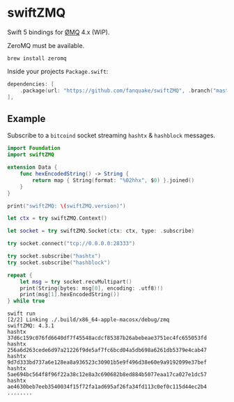# swiftZMQ

Swift 5 bindings for [ØMQ](http://zeromq.org/) 4.x (WIP).

ZeroMQ must be available.
```shell
brew install zeromq
```

Inside your projects `Package.swift`:
```swift
dependencies: [
    .package(url: "https://github.com/fanquake/swiftZMQ", .branch("master"))
],
```

## Example

Subscribe to a `bitcoind` socket streaming `hashtx` & `hashblock` messages.

```swift
import Foundation
import swiftZMQ

extension Data {
    func hexEncodedString() -> String {
        return map { String(format: "%02hhx", $0) }.joined()
    }
}

print("swiftZMQ: \(swiftZMQ.version)")

let ctx = try swiftZMQ.Context()

let socket = try swiftZMQ.Socket(ctx: ctx, type: .subscribe)

try socket.connect("tcp://0.0.0.0:28333")

try socket.subscribe("hashtx")
try socket.subscribe("hashblock")

repeat {
    let msg = try socket.recvMultipart()
    print(String(bytes: msg[0], encoding: .utf8)!)
    print(msg[1].hexEncodedString())
} while true
```

```shell
swift run
[2/2] Linking ./.build/x86_64-apple-macosx/debug/zmq
swiftZMQ: 4.3.1
hashtx
37d6c159c076fd6640df7f45548acdcf85387b26abebeae3751ec4fc655053fd
hashtx
256a6d263cede6d97a21226f9de5af7fc6bcd04a5db698a6261db5379e4cab47
hashtx
9d7d333bd737a6e128ea8a936523c30901b5e9f496d38e60e9a9192099e37bef
hashtx
5ae694bc564f8f96f22a38c12e8a3c690682b8ed884b5077eaa17ca027e1dc57
hashtx
ae4630beb7eeb3540034f15f72fa1ad695af26fa34fd113c0ef0c115d44ec2b4
........
```
